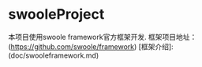 # swooleProject
本项目使用swoole framework官方框架开发.
框架项目地址：(https://github.com/swoole/framework)
[框架介绍]:(doc/swooleframework.md)
